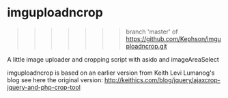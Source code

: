 imguploadncrop
==============
>>>>>>> branch 'master' of https://github.com/Kephson/imguploadncrop.git

A little image uploader and cropping script with asido and imageAreaSelect

imguploadncrop is based on an earlier version from Keith Levi Lumanog's blog 
see here the original version:
http://keithics.com/blog/jquery/ajaxcrop-jquery-and-php-crop-tool